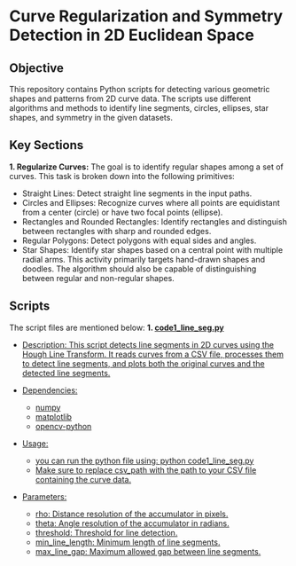 # Curve Regularization and Symmetry Detection in 2D Euclidean Space
## Objective
This repository contains Python scripts for detecting various geometric shapes and patterns from 2D curve data. The scripts use different algorithms and methods to identify line segments, circles, ellipses, star shapes, and symmetry in the given datasets. 

## Key Sections
**1. Regularize Curves:**
The goal is to identify regular shapes among a set of curves. This task is broken down into the following primitives:

  - Straight Lines: Detect straight line segments in the input paths.
  - Circles and Ellipses: Recognize curves where all points are equidistant from a center (circle) or have two focal points (ellipse).
  - Rectangles and Rounded Rectangles: Identify rectangles and distinguish between rectangles with sharp and rounded edges.
  - Regular Polygons: Detect polygons with equal sides and angles.
  - Star Shapes: Identify star shapes based on a central point with multiple radial arms.
  This activity primarily targets hand-drawn shapes and doodles. The algorithm should also be capable of distinguishing between regular and non-regular shapes.

## Scripts
The script files are mentioned below:
**1. <u>code1_line_seg.py**
  - Description: This script detects line segments in 2D curves using the Hough Line Transform. It reads curves from a CSV file, processes them to detect line segments, and plots both the original curves and the detected line segments.

- Dependencies:
  - numpy
  - matplotlib
  - opencv-python
    
- Usage:
  - you can run the python file using: python code1_line_seg.py
  - Make sure to replace csv_path with the path to your CSV file containing the curve data.
    
- Parameters:
  - rho: Distance resolution of the accumulator in pixels.
  - theta: Angle resolution of the accumulator in radians.
  - threshold: Threshold for line detection.
  - min_line_length: Minimum length of line segments.
  - max_line_gap: Maximum allowed gap between line segments.
